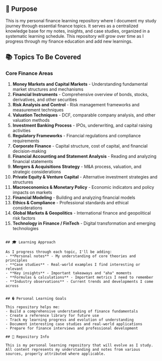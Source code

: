 ## 🎯 Purpose

This is my personal finance learning repository where I document my study journey through essential finance topics. It serves as a centralized knowledge base for my notes, insights, and case studies, organized in a systematic learning schedule. This repository will grow over time as I progress through my finance education and add new learnings.

## 📚 Topics To Be Covered

### Core Finance Areas

1. **Money Markets and Capital Markets** - Understanding fundamental market structures and mechanisms
2. **Financial Instruments** - Comprehensive overview of bonds, stocks, derivatives, and other securities
3. **Risk Analysis and Control** - Risk management frameworks and measurement techniques
4. **Valuation Techniques** - DCF, comparable company analysis, and other valuation methods
5. **Investment Banking Process** - IPOs, underwriting, and capital raising activities
6. **Regulatory Frameworks** - Financial regulations and compliance requirements
7. **Corporate Finance** - Capital structure, cost of capital, and financial decision-making
8. **Financial Accounting and Statement Analysis** - Reading and analyzing financial statements
9. **Mergers & Acquisitions Strategy** - M&A process, valuation, and strategic considerations
10. **Private Equity & Venture Capital** - Alternative investment strategies and structures
11. **Macroeconomics & Monetary Policy** - Economic indicators and policy impacts on markets
12. **Financial Modeling** - Building and analyzing financial models
13. **Ethics & Compliance** - Professional standards and ethical considerations
14. **Global Markets & Geopolitics** - International finance and geopolitical risk factors
15. **Technology in Finance / FinTech** - Digital transformation and emerging technologies


```

## 🎓 Learning Approach

As I progress through each topic, I'll be adding:
- **Personal notes** - My understanding of core theories and principles
- **Case studies** - Real-world examples I find interesting or relevant
- **Key insights** - Important takeaways and "aha" moments
- **Formulas & calculations** - Important metrics I need to remember
- **Industry observations** - Current trends and developments I come across


## � Personal Learning Goals

This repository helps me:
- Build a comprehensive understanding of finance fundamentals
- Create a reference library for future use
- Track my learning progress and evolution of understanding
- Document interesting case studies and real-world applications
- Prepare for finance interviews and professional development

## 📄 Repository Info

This is my personal learning repository that will evolve as I study. All content represents my understanding and notes from various sources, properly attributed where applicable.
